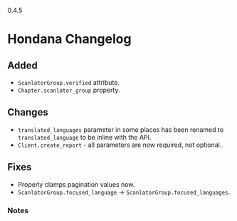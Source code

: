 0.4.5

# Hondana Changelog

## Added
- `ScanlatorGroup.verified` attribute.
- `Chapter.scanlator_group` property.

## Changes
- `translated_languages` parameter in some places has been renamed to `translated_language` to be inline with the API.
- `Client.create_report` - all parameters are now required, not optional.

## Fixes
- Properly clamps pagination values now.
- `ScanlatorGroup.focused_language` -> `ScanlatorGroup.focused_languages`.

### Notes
